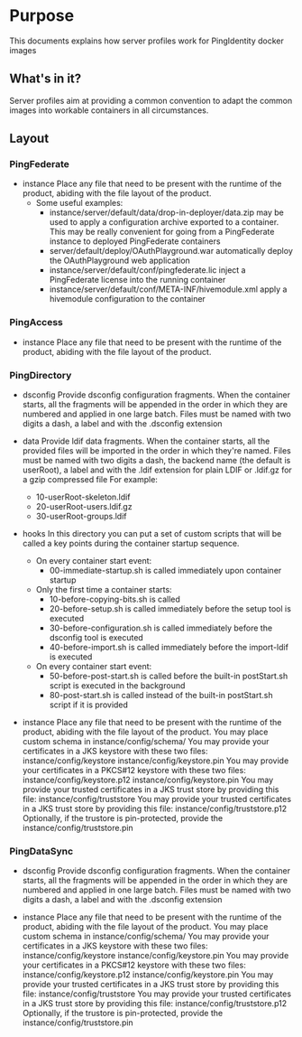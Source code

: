 # Purpose
This documents explains how server profiles work for PingIdentity docker images

## What's in it?
Server profiles aim at providing a common convention to adapt the common images into workable containers in all circumstances.

## Layout
### PingFederate
- instance
    Place any file that need to be present with the runtime of the product, abiding with the file layout of the product.
    - Some useful examples:
        - instance/server/default/data/drop-in-deployer/data.zip may be used to apply a configuration archive exported to a container.
        This may be really convenient for going from a PingFederate instance to deployed PingFederate containers
        - server/default/deploy/OAuthPlayground.war
        automatically deploy the OAuthPlayground web application
        - instance/server/default/conf/pingfederate.lic
        inject a PingFederate license into the running container
        - instance/server/default/conf/META-INF/hivemodule.xml
        apply a hivemodule configuration to the container

### PingAccess
- instance
    Place any file that need to be present with the runtime of the product, abiding with the file layout of the product.

### PingDirectory
- dsconfig
    Provide dsconfig configuration fragments.
When the container starts, all the fragments will be appended in the order in which they are numbered and applied in one large batch.
Files must be named with two digits a dash, a label and with the .dsconfig extension

- data
    Provide ldif data fragments.
When the container starts, all the provided files will be imported in the order in which they're named.
Files must be named with two digits a dash, the backend name (the default is userRoot), a label and with the .ldif extension for plain LDIF or .ldif.gz for a gzip compressed file
For example:
    - 10-userRoot-skeleton.ldif
    - 20-userRoot-users.ldif.gz
    - 30-userRoot-groups.ldif
- hooks
    In this directory you can put a set of custom scripts that will be called a key points during the container startup sequence.
    - On every container start event:
        - 00-immediate-startup.sh is called immediately upon container startup
    - Only the first time a container starts:
        - 10-before-copying-bits.sh is called 
        - 20-before-setup.sh is called immediately before the setup tool is executed
        - 30-before-configuration.sh is called immediately before the dsconfig tool is executed
        - 40-before-import.sh is called immediately before the import-ldif is executed
    - On every container start event:
        - 50-before-post-start.sh is called before the built-in postStart.sh script is executed in the background
        - 80-post-start.sh is called instead of the built-in postStart.sh script if it is provided

- instance
    Place any file that need to be present with the runtime of the product, abiding with the file layout of the product.
    You may place custom schema in instance/config/schema/
    You may provide your certificates in a JKS keystore with these two files:
        instance/config/keystore
        instance/config/keystore.pin
    You may provide your certificates in a PKCS#12 keystore with these two files:
        instance/config/keystore.p12
        instance/config/keystore.pin
    You may provide your trusted certificates in a JKS trust store by providing this file:
        instance/config/truststore 
    You may provide your trusted certificates in a JKS trust store by providing this file:
        instance/config/truststore.p12
    Optionally, if the trustore is pin-protected, provide the 
        instance/config/truststore.pin

### PingDataSync
- dsconfig
    Provide dsconfig configuration fragments.
When the container starts, all the fragments will be appended in the order in which they are numbered and applied in one large batch.
Files must be named with two digits a dash, a label and with the .dsconfig extension
        
- instance
    Place any file that need to be present with the runtime of the product, abiding with the file layout of the product.
    You may place custom schema in instance/config/schema/
    You may provide your certificates in a JKS keystore with these two files:
        instance/config/keystore
        instance/config/keystore.pin
    You may provide your certificates in a PKCS#12 keystore with these two files:
        instance/config/keystore.p12
        instance/config/keystore.pin
    You may provide your trusted certificates in a JKS trust store by providing this file:
        instance/config/truststore 
    You may provide your trusted certificates in a JKS trust store by providing this file:
        instance/config/truststore.p12
    Optionally, if the trustore is pin-protected, provide the 
        instance/config/truststore.pin
